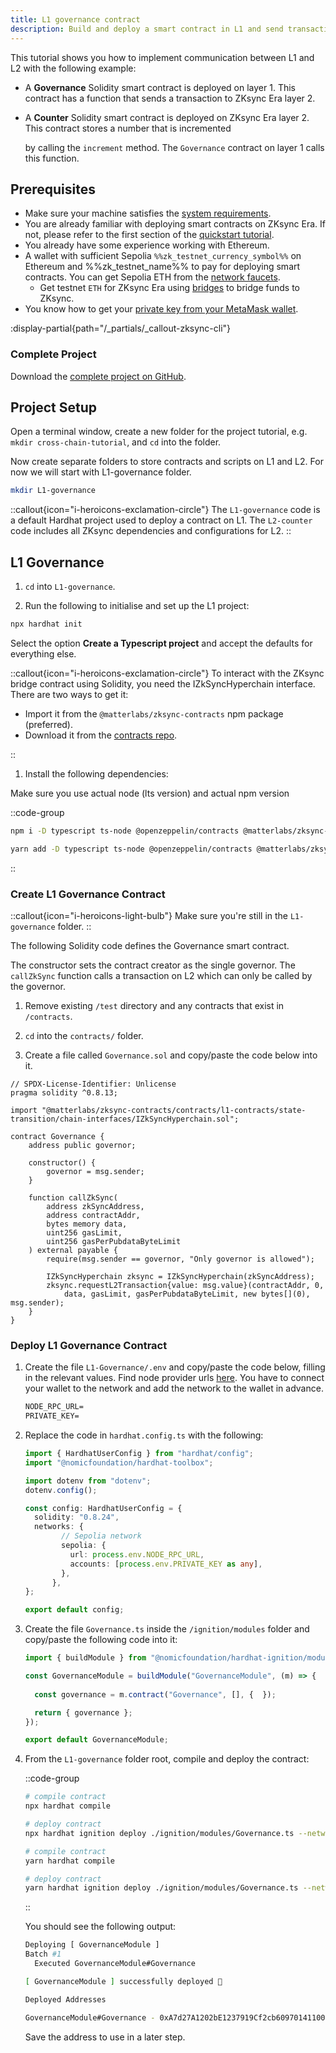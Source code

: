 ```yaml
---
title: L1 governance contract
description: Build and deploy a smart contract in L1 and send transactions that update the state of a contract in ZKsync.
---
```


This tutorial shows you how to implement communication between L1 and L2 with the following example:

- A **Governance** Solidity smart contract is deployed on layer 1. This contract has a function that sends a transaction
  to ZKsync Era layer 2.
- A **Counter** Solidity smart contract is deployed on ZKsync Era layer 2. This contract stores a number that is incremented

  by calling the `increment` method. The `Governance` contract on layer 1 calls this function.

## Prerequisites

- Make sure your machine satisfies the [system
  requirements](https://github.com/matter-labs/era-compiler-solidity/tree/main#system-requirements).
- You are already familiar with deploying smart contracts on ZKsync Era.
  If not, please refer to the first section of the [quickstart tutorial](https://docs.zksync.io/build/start-coding/quick-start).
- You already have some experience working with Ethereum.
- A wallet with sufficient Sepolia `%%zk_testnet_currency_symbol%%` on Ethereum and %%zk_testnet_name%% to pay for deploying smart
  contracts. You can get Sepolia ETH from the [network faucets](https://docs.zksync.io/ecosystem/network-faucets).
  - Get testnet `ETH` for ZKsync Era using [bridges](https://zksync.io/explore#bridges) to bridge funds to ZKsync.
- You know how to get your [private key from your MetaMask wallet](https://support.metamask.io/hc/en-us/articles/360015289632-How-to-export-an-account-s-private-key).

:display-partial{path="/_partials/_callout-zksync-cli"}

### Complete Project

Download the [complete project on GitHub](https://github.com/matter-labs/tutorials/tree/main/cross-chain).

## Project Setup

Open a terminal window, create a new folder for the project tutorial, e.g. `mkdir cross-chain-tutorial`, and `cd` into
the folder.

Now create separate folders to store contracts and scripts on L1 and L2. For now we will start with L1-governance
folder.

```sh
mkdir L1-governance
```

::callout{icon="i-heroicons-exclamation-circle"}
The `L1-governance` code is a default Hardhat project used to deploy a contract on L1.
The `L2-counter` code includes all ZKsync dependencies and configurations for L2.
::

## L1 Governance

1. `cd` into `L1-governance`.

2. Run the following to initialise and set up the L1 project:

```sh
npx hardhat init
```

Select the option **Create a Typescript project** and accept the defaults for everything else.

::callout{icon="i-heroicons-exclamation-circle"}
To interact with the ZKsync bridge contract using Solidity, you need
the IZkSyncHyperchain interface. There are two ways to get it:

- Import it from the `@matterlabs/zksync-contracts` npm package (preferred).
- Download it from the [contracts repo](https://github.com/matter-labs/era-contracts).

::

1. Install the following dependencies:

Make sure you use actual node (lts version) and actual npm version

::code-group

```bash [npm]
npm i -D typescript ts-node @openzeppelin/contracts @matterlabs/zksync-contracts @nomicfoundation/hardhat-ethers @typechain/ethers-v6 @typechain/hardhat typechain ethers dotenv
```

```bash [yarn]
yarn add -D typescript ts-node @openzeppelin/contracts @matterlabs/zksync-contracts @nomicfoundation/hardhat-ethers @typechain/ethers-v6 @typechain/hardhat typechain ethers dotenv
```

::

### Create L1 Governance Contract

::callout{icon="i-heroicons-light-bulb"}
Make sure you're still in the `L1-governance` folder.
::

The following Solidity code defines the Governance smart contract.

The constructor sets the contract creator as the single governor.
The `callZkSync` function calls a transaction on L2 which can only be called by the governor.

1. Remove existing `/test` directory and any contracts that exist in `/contracts`.

2. `cd` into the `contracts/` folder.

3. Create a file called `Governance.sol` and copy/paste the code below into it.

```solidity [Governance.sol]
// SPDX-License-Identifier: Unlicense
pragma solidity ^0.8.13;

import "@matterlabs/zksync-contracts/contracts/l1-contracts/state-transition/chain-interfaces/IZkSyncHyperchain.sol";

contract Governance {
    address public governor;

    constructor() {
        governor = msg.sender;
    }

    function callZkSync(
        address zkSyncAddress,
        address contractAddr,
        bytes memory data,
        uint256 gasLimit,
        uint256 gasPerPubdataByteLimit
    ) external payable {
        require(msg.sender == governor, "Only governor is allowed");

        IZkSyncHyperchain zksync = IZkSyncHyperchain(zkSyncAddress);
        zksync.requestL2Transaction{value: msg.value}(contractAddr, 0,
            data, gasLimit, gasPerPubdataByteLimit, new bytes[](0), msg.sender);
    }
}
```

### Deploy L1 Governance Contract

1. Create the file `L1-Governance/.env` and copy/paste the code below, filling in the relevant values.
  Find node provider urls [here](https://chainlist.org/chain/11155111).
  You have to connect your wallet to the network and add the network to the wallet in advance.

    ```txt [L1-Governance/.env]
    NODE_RPC_URL=
    PRIVATE_KEY=
    ```

1. Replace the code in `hardhat.config.ts` with the following:

    ```ts
    import { HardhatUserConfig } from "hardhat/config";
    import "@nomicfoundation/hardhat-toolbox";

    import dotenv from "dotenv";
    dotenv.config();

    const config: HardhatUserConfig = {
      solidity: "0.8.24",
      networks: {
            // Sepolia network
            sepolia: {
              url: process.env.NODE_RPC_URL,
              accounts: [process.env.PRIVATE_KEY as any],
            },
          },
    };

    export default config;
    ```

1. Create the file `Governance.ts` inside the `/ignition/modules` folder and copy/paste the following code into it:

    ```ts
    import { buildModule } from "@nomicfoundation/hardhat-ignition/modules";

    const GovernanceModule = buildModule("GovernanceModule", (m) => {
      
      const governance = m.contract("Governance", [], {  });

      return { governance };
    });

    export default GovernanceModule;

    ```

1. From the `L1-governance` folder root, compile and deploy the contract:

    ::code-group

    ```sh [npm]
    # compile contract
    npx hardhat compile

    # deploy contract
    npx hardhat ignition deploy ./ignition/modules/Governance.ts --network sepolia
    ```

    ```sh [yarn]
    # compile contract
    yarn hardhat compile

    # deploy contract
    yarn hardhat ignition deploy ./ignition/modules/Governance.ts --network sepolia
    ```

    ::

    You should see the following output:

    ```sh
    Deploying [ GovernanceModule ]
    Batch #1
      Executed GovernanceModule#Governance

    [ GovernanceModule ] successfully deployed 🚀

    Deployed Addresses

    GovernanceModule#Governance - 0xA7d27A1202bE1237919Cf2cb60970141100725b4
    ```

    Save the address to use in a later step.
